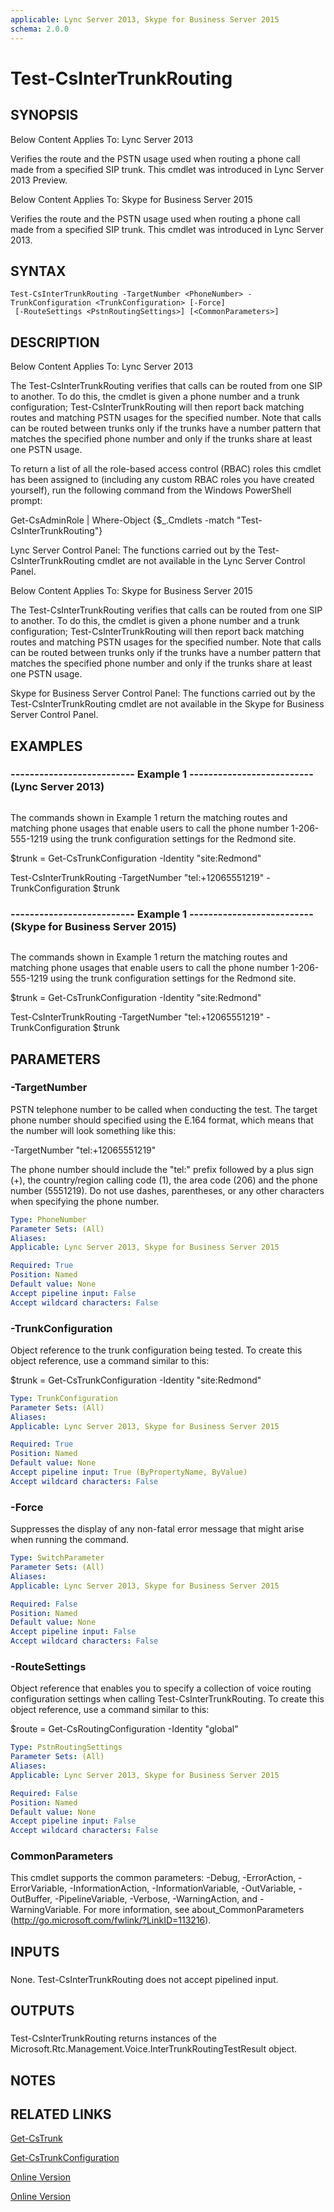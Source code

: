 ```yaml
---
applicable: Lync Server 2013, Skype for Business Server 2015
schema: 2.0.0
---
```


# Test-CsInterTrunkRouting

## SYNOPSIS
Below Content Applies To: Lync Server 2013

Verifies the route and the PSTN usage used when routing a phone call made from a specified SIP trunk.
This cmdlet was introduced in Lync Server 2013 Preview.

Below Content Applies To: Skype for Business Server 2015

Verifies the route and the PSTN usage used when routing a phone call made from a specified SIP trunk.
This cmdlet was introduced in Lync Server 2013.



## SYNTAX

```
Test-CsInterTrunkRouting -TargetNumber <PhoneNumber> -TrunkConfiguration <TrunkConfiguration> [-Force]
 [-RouteSettings <PstnRoutingSettings>] [<CommonParameters>]
```

## DESCRIPTION
Below Content Applies To: Lync Server 2013

The Test-CsInterTrunkRouting verifies that calls can be routed from one SIP to another.
To do this, the cmdlet is given a phone number and a trunk configuration; Test-CsInterTrunkRouting will then report back matching routes and matching PSTN usages for the specified number.
Note that calls can be routed between trunks only if the trunks have a number pattern that matches the specified phone number and only if the trunks share at least one PSTN usage.

To return a list of all the role-based access control (RBAC) roles this cmdlet has been assigned to (including any custom RBAC roles you have created yourself), run the following command from the Windows PowerShell prompt:

Get-CsAdminRole | Where-Object {$_.Cmdlets -match "Test-CsInterTrunkRouting"}

Lync Server Control Panel: The functions carried out by the Test-CsInterTrunkRouting cmdlet are not available in the Lync Server Control Panel.

Below Content Applies To: Skype for Business Server 2015

The Test-CsInterTrunkRouting verifies that calls can be routed from one SIP to another.
To do this, the cmdlet is given a phone number and a trunk configuration; Test-CsInterTrunkRouting will then report back matching routes and matching PSTN usages for the specified number.
Note that calls can be routed between trunks only if the trunks have a number pattern that matches the specified phone number and only if the trunks share at least one PSTN usage.

Skype for Business Server Control Panel: The functions carried out by the Test-CsInterTrunkRouting cmdlet are not available in the Skype for Business Server Control Panel.



## EXAMPLES

### -------------------------- Example 1 -------------------------- (Lync Server 2013)
```

```

The commands shown in Example 1 return the matching routes and matching phone usages that enable users to call the phone number 1-206-555-1219 using the trunk configuration settings for the Redmond site.

$trunk = Get-CsTrunkConfiguration -Identity "site:Redmond"

Test-CsInterTrunkRouting -TargetNumber "tel:+12065551219" -TrunkConfiguration $trunk

### -------------------------- Example 1 -------------------------- (Skype for Business Server 2015)
```

```

The commands shown in Example 1 return the matching routes and matching phone usages that enable users to call the phone number 1-206-555-1219 using the trunk configuration settings for the Redmond site.

$trunk = Get-CsTrunkConfiguration -Identity "site:Redmond"

Test-CsInterTrunkRouting -TargetNumber "tel:+12065551219" -TrunkConfiguration $trunk

## PARAMETERS

### -TargetNumber
PSTN telephone number to be called when conducting the test.
The target phone number should specified using the E.164 format, which means that the number will look something like this:

-TargetNumber "tel:+12065551219"

The phone number should include the "tel:" prefix followed by a plus sign (+), the country/region calling code (1), the area code (206) and the phone number (5551219).
Do not use dashes, parentheses, or any other characters when specifying the phone number.

```yaml
Type: PhoneNumber
Parameter Sets: (All)
Aliases: 
Applicable: Lync Server 2013, Skype for Business Server 2015

Required: True
Position: Named
Default value: None
Accept pipeline input: False
Accept wildcard characters: False
```

### -TrunkConfiguration
Object reference to the trunk configuration being tested.
To create this object reference, use a command similar to this:

$trunk = Get-CsTrunkConfiguration -Identity "site:Redmond"

```yaml
Type: TrunkConfiguration
Parameter Sets: (All)
Aliases: 
Applicable: Lync Server 2013, Skype for Business Server 2015

Required: True
Position: Named
Default value: None
Accept pipeline input: True (ByPropertyName, ByValue)
Accept wildcard characters: False
```

### -Force
Suppresses the display of any non-fatal error message that might arise when running the command.

```yaml
Type: SwitchParameter
Parameter Sets: (All)
Aliases: 
Applicable: Lync Server 2013, Skype for Business Server 2015

Required: False
Position: Named
Default value: None
Accept pipeline input: False
Accept wildcard characters: False
```

### -RouteSettings
Object reference that enables you to specify a collection of voice routing configuration settings when calling Test-CsInterTrunkRouting.
To create this object reference, use a command similar to this:

$route = Get-CsRoutingConfiguration -Identity "global"

```yaml
Type: PstnRoutingSettings
Parameter Sets: (All)
Aliases: 
Applicable: Lync Server 2013, Skype for Business Server 2015

Required: False
Position: Named
Default value: None
Accept pipeline input: False
Accept wildcard characters: False
```

### CommonParameters
This cmdlet supports the common parameters: -Debug, -ErrorAction, -ErrorVariable, -InformationAction, -InformationVariable, -OutVariable, -OutBuffer, -PipelineVariable, -Verbose, -WarningAction, and -WarningVariable. For more information, see about_CommonParameters (http://go.microsoft.com/fwlink/?LinkID=113216).

## INPUTS

###  
None.
Test-CsInterTrunkRouting does not accept pipelined input.

## OUTPUTS

###  
Test-CsInterTrunkRouting returns instances of the Microsoft.Rtc.Management.Voice.InterTrunkRoutingTestResult object.

## NOTES

## RELATED LINKS

[Get-CsTrunk]()

[Get-CsTrunkConfiguration]()

[Online Version](http://technet.microsoft.com/EN-US/library/2248d29a-8a2a-42b1-ab6b-a6c1d74b0455(OCS.15).aspx)

[Online Version](http://technet.microsoft.com/EN-US/library/2248d29a-8a2a-42b1-ab6b-a6c1d74b0455(OCS.16).aspx)


